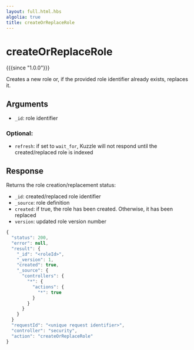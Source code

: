 ```yaml
---
layout: full.html.hbs
algolia: true
title: createOrReplaceRole
---
```



# createOrReplaceRole

{{{since "1.0.0"}}}

Creates a new role or, if the provided role identifier already exists, replaces it.


## Arguments

* `_id`: role identifier

### Optional:

* `refresh`: if set to `wait_for`, Kuzzle will not respond until the created/replaced role is indexed


## Response

Returns the role creation/replacement status:

* `_id`: created/replaced role identifier
* `_source`: role definition
* `created`: if true, the role has been created. Otherwise, it has been replaced
* `version`: updated role version number

```javascript
{
  "status": 200,
  "error": null,
  "result": {
    "_id": "<roleId>",
    "_version": 1,
    "created": true,
    "_source": {
      "controllers": {
        "*": {
          "actions": {
            "*": true
          }
        }
      }
    }
  }
  "requestId": "<unique request identifier>",
  "controller": "security",
  "action": "createOrReplaceRole"
}
```
